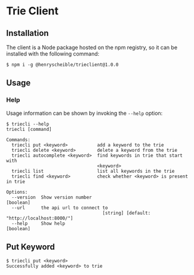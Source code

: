 # Trie Client
## Installation
The client is a Node package hosted on the npm registry, so it can be installed with the following command:
```shell
$ npm i -g @henryscheible/trieclient@1.0.0
```
## Usage
### Help 
Usage information  can be shown by invoking the `--help` option:
```shell
$ triecli --help
triecli [command]

Commands:
  triecli put <keyword>           add a keyword to the trie
  triecli delete <keyword>        delete a keyword from the trie
  triecli autocomplete <keyword>  find keywords in trie that start with
                                  <keyword>
  triecli list                    list all keywords in the trie
  triecli find <keyword>          check whether <keyword> is present in trie

Options:
  --version  Show version number                                       [boolean]
  --url      the api url to connect to
                                    [string] [default: "http://localhost:8000/"]
  --help     Show help                                                 [boolean]
```

## Put Keyword
```shell
$ triecli put <keyword>
Successfully added <keyword> to trie
```